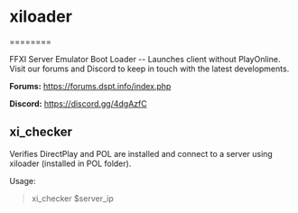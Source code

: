 # xiloader
========

FFXI Server Emulator Boot Loader -- Launches client without PlayOnline.
Visit our forums and Discord to keep in touch with the latest developments.

**Forums:** https://forums.dspt.info/index.php

**Discord:**
https://discord.gg/4dgAzfC

## xi_checker
Verifies DirectPlay and POL are installed and connect to a server using xiloader (installed in POL folder).

Usage:

> xi_checker $server_ip
